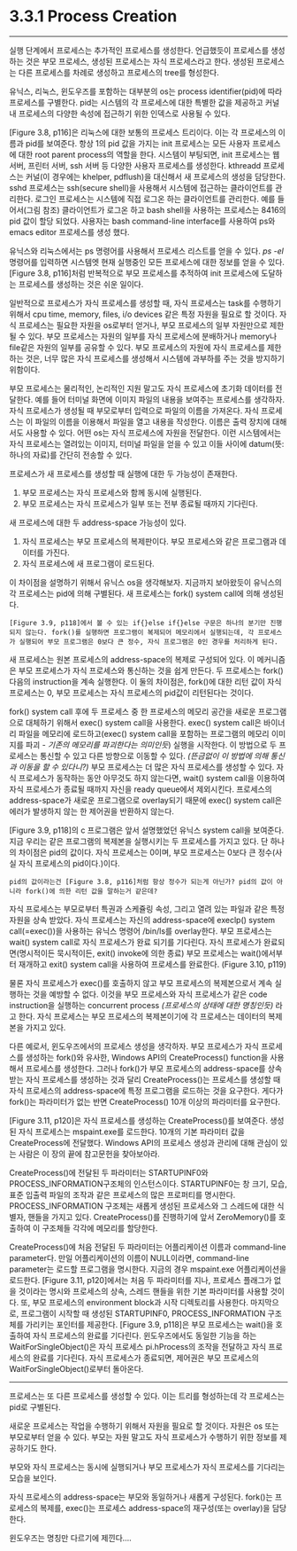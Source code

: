 # 3.3.1 Process Creation
---
실행 단계에서 프로세스는 추가적인 프로세스를 생성한다. 언급했듯이 프로세스를 생성하는 것은 부모 프로세스, 생성된 프로세스는 자식 프로세스라고 한다. 생성된 프로세스는 다른 프로세스를 차례로 생성하고 프로세스의 tree를 형성한다.

유닉스, 리눅스, 윈도우즈를 포함하는 대부분의 os는 process identifier(pid)에 따라 프로세스를 구별한다. pid는 시스템의 각 프로세스에 대한 특별한 값을 제공하고 커널 내 프로세스의 다양한 속성에 접근하기 위한 인덱스로 사용될 수 있다.

[Figure 3.8, p116]은 리눅스에 대한 보통의 프로세스 트리이다. 이는 각 프로세스의 이름과 pid를 보여준다. 항상 1의 pid 값을 가지는 init 프로세스는 모든 사용자 프로세스에 대한 root parent process의 역할을 한다. 시스템이 부팅되면, init 프로세스는 웹 서버, 프린터 서버, ssh 서버 등 다양한 사용자 프로세스를 생성한다. kthreadd 프로세스는 커널(이 경우에는 khelper, pdflush)을 대신해서 새 프로세스의 생성을 담당한다. sshd 프로세스는 ssh(secure shell)을 사용해서 시스템에 접근하는 클라이언트를 관리한다. 로그인 프로세스는 시스템에 직접 로그온 하는 클라이언트를 관리한다. 예를 들어서(그림 참조) 클라이언트가 로그온 하고 bash shell을 사용하는 프로세스는 8416의 pid 값이 할당 되었다. 사용자는 bash command-line interface를 사용하여 ps와 emacs editor 프로세스를 생성 했다.

유닉스와 리눅스에서는 ps 명령어를 사용해서 프로세스 리스트를 얻을 수 있다. _ps -el_ 명령어를 입력하면 시스템엣 현재 실행중인 모든 프로세스에 대한 정보를 얻을 수 있다. [Figure 3.8, p116]처럼 반복적으로 부모 프로세스를 추적하여 init 프로세스에 도달하는 프로세스를 생성하는 것은 쉬운 일이다.

일반적으로 프로세스가 자식 프로세스를 생성할 때, 자식 프로세스는 task를 수행하기 위해서 cpu time, memory, files, i/o devices 같은 특정 자원을 필요로 할 것이다. 자식 프로세스는 필요한 자원을 os로부터 얻거나, 부모 프로세스의 일부 자원만으로 제한될 수 있다. 부모 프로세스는 자원의 일부를 자식 프로세스에 분배하거나 memory나 file같은 자원의 일부를 공유할 수 있다. 부모 프로세스의 자원에 자식 프로세스를 제한하는 것은, 너무 많은 자식 프로세스를 생성해서 시스템에 과부하를 주는 것을 방지하기 위함이다.

부모 프로세스는 물리적인, 논리적인 지원 말고도 자식 프로세스에 초기화 데이터를 전달한다. 예를 들어 터미널 화면에 이미지 파일의 내용을 보여주는 프로세스를 생각하자. 자식 프로세스가 생성될 때 부모로부터 입력으로 파일의 이름을 가져온다. 자식 프로세스는 이 파일의 이름을 이용해서 파일을 열고 내용을 작성한다. 이름은 출력 장치에 대해서도 사용할 수 있다. 어떤 os는 자식 프로세스에 자원을 전달한다. 이런 시스템에서는 자식 프로세스는 열려있는 이미지, 터미널 파일을 얻을 수 있고 이들 사이에 datum(뜻:하나의 자료)를 간단히 전송할 수 있다.

프로세스가 새 프로세스를 생성할 때 실행에 대한 두 가능성이 존재한다.
1. 부모 프로세스는 자식 프로세스와 함께 동시에 실행된다.
2. 부모 프로세스는 자식 프로세스가 일부 또는 전부 종료될 때까지 기다린다.

새 프로세스에 대한 두 address-space 가능성이 있다.
1. 자식 프로세스는 부모 프로세스의 복제판이다. 부모 프로세스와 같은 프로그램과 데이터를 가진다.
2. 자식 프로세스에 새 프로그램이 로드된다.

이 차이점을 설명하기 위해서 유닉스 os을 생각해보자. 지금까지 보아왔듯이 유닉스의 각 프로세스는 pid에 의해 구별된다. 새 프로세스는 fork() system call에 의해 생성된다.

    [Figure 3.9, p118]에서 볼 수 있는 if{}else if{}else 구문은 하나의 분기만 진행되지 않는다. fork()를 실행하면 프로그램이 복제되어 메모리에서 실행되는데, 각 프로세스가 실행되어 부모 프로그램은 0보다 큰 정수, 자식 프로그램은 0인 경우를 처리하게 된다.

새 프로세스는 원본 프로세스의 address-space의 복제로 구성되어 있다. 이 메커니즘은 부모 프로세스가 자식 프로세스와 통신하는 것을 쉽게 만든다. 두 프로세스는 fork() 다음의 instruction을 계속 실행한다. 이 둘의 차이점은, fork()에 대한 리턴 값이 자식 프로세스는 0, 부모 프로세스는 자식 프로세스의 pid값이 리턴된다는 것이다.

fork() system call 후에 두 프로세스 중 한 프로세스의 메모리 공간을 새로운 프로그램으로 대체하기 위해서 exec() system call을 사용한다. exec() system call은 바이너리 파일을 메모리에 로드하고(exec() system call을 포함하는 프로그램의 메모리 이미지를 파괴 - _기존의 메모리를 파괴한다는 의미인듯_) 실행을 시작한다. 이 방법으로 두 프로세스는 통신할 수 있고 다른 방향으로 이동할 수 있다. _(뜬금없이 이 방법에 의해 통신과 이동을 할 수 있다니?)_ 부모 프로세스는 더 많은 자식 프로세스를 생성할 수 있다. 자식 프로세스가 동작하는 동안 아무것도 하지 않는다면, wait() system call을 이용하여 자식 프로세스가 종료될 때까지 자신을 ready queue에서 제외시킨다. 프로세스의 address-space가 새로운 프로그램으로 overlay되기 때문에 exec() system call은 에러가 발생하지 않는 한 제어권을 반환하지 않는다.

[Figure 3.9, p118]의 c 프로그램은 앞서 설명했었던 유닉스 system call을 보여준다. 지금 우리는 같은 프로그램의 복제본을 실행시키는 두 프로세스를 가지고 있다. 단 하나의 차이점은 pid의 값이다. 자식 프로세스는 0이며, 부모 프로세스는 0보다 큰 정수(사실 자식 프로세스의 pid이다.)이다.

    pid의 값이라는건 [Figure 3.8, p116]처럼 항상 정수가 되는게 아닌가? pid의 값이 아니라 fork()에 의한 리턴 값을 말하는거 같은데?

자식 프로세스는 부모로부터 특권과 스케쥴링 속성, 그리고 열려 있는 파일과 같은 특정 자원을 상속 받았다. 자식 프로세스는 자신의 address-space에 execlp() system call(=exec())을 사용하는 유닉스 명령어 /bin/ls를 overlay한다. 부모 프로세스는 wait() system call로 자식 프로세스가 완료 되기를 기다린다. 자식 프로세스가 완료되면(명시적이든 묵시적이든, exit() invoke에 의한 종료) 부모 프로세스는 wait()에서부터 재개하고 exit() system call을 사용하여 프로세스를 완료한다. (Figure 3.10, p119)

물론 자식 프로세스가 exec()를 호출하지 않고 부모 프로세스의 복제본으로서 계속 실행하는 것을 예방할 수 없다. 이것을 부모 프로세스와 자식 프로세스가 같은 code instruction을 실행하는 concurrent process _(프로세스의 상태에 대한 명칭인듯)_ 라고 한다. 자식 프로세스는 부모 프로세스의 복제본이기에 각 프로세스는 데이터의 복제본을 가지고 있다.

다른 예로서, 윈도우즈에서의 프로세스 생성을 생각하자. 부모 프로세스가 자식 프로세스를 생성하는 fork()와 유사한, Windows API의 CreateProcess() function을 사용해서 프로세스를 생성한다. 그러나 fork()가 부모 프로세스의 address-space를 상속받는 자식 프로세스를 생성하는 것과 달리 CreateProcess()는 프로세스를 생성할 때 자식 프로세스의 address-space에 특정 프로그램을 로드하는 것을 요구한다. 게다가 fork()는 파라미터가 없는 반면 CreateProcess() 10개 이상의 파라미터를 요구한다.

[Figure 3.11, p120]은 자식 프로세스를 생성하는 CreateProcess()를 보여준다. 생성된 자식 프로세스는 mspaint.exe를 로드한다. 10개의 기본 파라미터 값을 CreateProcess에 전달했다. Windows API의 프로세스 생성과 관리에 대해 관심이 있는 사람은 이 장의 끝에 참고문헌을 찾아보아라.

CreateProcess()에 전달된 두 파라미터는 STARTUPINF0와 PROCESS_INFORMATION구조체의 인스턴스이다. STARTUPINF0는 창 크기, 모습, 표준 입출력 파일의 조작과 같은 프로세스의 많은 프로퍼티를 명시한다. PROCESS_INFORMATION 구조체는 새롭게 생성된 프로세스와 그 스레드에 대한 식별자, 핸들을 가지고 있다. CreateProcess()를 진행하기에 앞서 ZeroMemory()를 호출하여 이 구조체들 각각에 메모리를 할당한다.

CreateProcess()에 처음 전달된 두 파라미터는 어플리케이션 이름과 command-line parameter다. 만일 어플리케이션의 이름이 NULL이라면, command-line parameter는 로드할 프로그램을 명시한다. 지금의 경우 mspaint.exe 어플리케이션을 로드한다. [Figure 3.11, p120]에서는 처음 두 파라미터를 지나, 프로세스 플래그가 없을 것이라는 명시와 프로세스의 상속, 스레드 핸들을 위한 기본 파라미터를 사용할 것이다. 또, 부모 프로세스의 environment block과 시작 디렉토리를 사용한다. 마지막으로, 프로그램이 시작할 때 생성된 STARTUPINF0, PROCESS_INFORMATION 구조체를 가리키는 포인터를 제공한다. [Figure 3.9, p118]은 부모 프로세스는 wait()을 호출하여 자식 프로세스의 완료를 기다린다. 윈도우즈에서도 동일한 기능을 하는 WaitForSingleObject()은 자식 프로세스 pi.hProcess의 조작을 전달하고 자식 프로세스의 완료를 기다린다. 자식 프로세스가 종료되면, 제어권은 부모 프로세스의 WaitForSingleObject()로부터 돌아온다.

---

프로세스는 또 다른 프로세스를 생성할 수 있다. 이는 트리를 형성하는데 각 프로세스는 pid로 구별된다.

새로운 프로세스는 작업을 수행하기 위해서 자원을 필요로 할 것이다. 자원은 os 또는 부모로부터 얻을 수 있다. 부모는 자원 말고도 자식 프로세스가 수행하기 위한 정보를 제공하기도 한다.

부모와 자식 프로세스는 동시에 실행되거나 부모 프로세스가 자식 프로세스를 기다리는 모습을 보인다.

자식 프로세스의 address-space는 부모와 동일하거나 새롭게 구성된다.
fork()는 프로세스의 복제를, exec()는 프로세스 address-space의 재구성(또는 overlay)을 담당한다.

윈도우즈는 명칭만 다르기에 제낀다....
